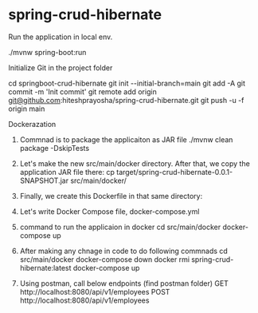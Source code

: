 # spring-crud-hibernate




Run the application in local env.

./mvnw spring-boot:run


Initialize Git in the project folder

cd springboot-crud-hibernate
git init --initial-branch=main
git add -A
git commit -m 'Init commit'
git remote add origin git@github.com:hiteshprayosha/spring-crud-hibernate.git
git push -u -f origin main


Dockerazation

1. Commnad is to package the applicaiton as JAR file
./mvnw clean package -DskipTests

2. Let's make the new src/main/docker directory. After that, we copy the application JAR file there:
cp target/spring-crud-hibernate-0.0.1-SNAPSHOT.jar src/main/docker/

3. Finally, we create this Dockerfile in that same directory:

4. Let's write Docker Compose file, docker-compose.yml
5. command to run the applicaion in docker
cd src/main/docker
docker-compose up

6. After making any chnage in code to do following commnads
cd src/main/docker
docker-compose down
docker rmi spring-crud-hibernate:latest
docker-compose up

7. Using postman, call below endpoints (find postman folder)
GET http://localhost:8080/api/v1/employees
POST http://localhost:8080/api/v1/employees
